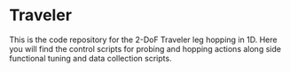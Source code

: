 # Traveler
This is the code repository for the 2-DoF Traveler leg hopping in 1D. Here you will find the control scripts for probing and hopping actions along side functional tuning and data collection scripts.
